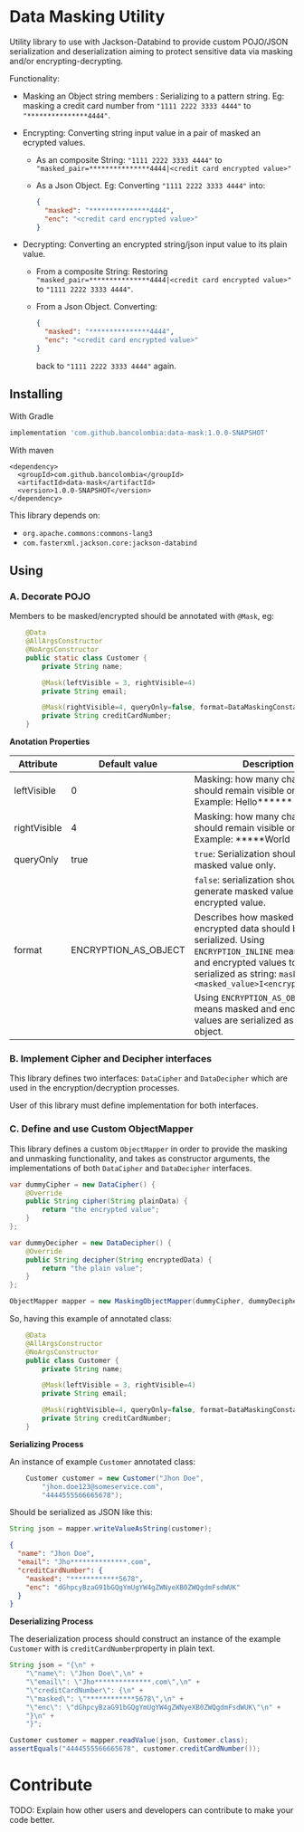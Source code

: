 # Data Masking Utility

Utility library to use with Jackson-Databind to provide custom 
POJO/JSON serialization and deserialization aiming to protect
sensitive data via masking and/or encrypting-decrypting. 

Functionality:

- Masking an Object string members : Serializing to a pattern string. Eg: masking a credit card number 
  from `"1111 2222 3333 4444"` to `"***************4444"`.


- Encrypting: Converting string input value in a pair of masked an ecrypted values.

  - As an composite String:
    `"1111 2222 3333 4444"` to `"masked_pair=***************4444|<credit card encrypted value>"`
  
  - As a Json Object. Eg: Converting `"1111 2222 3333 4444"` into:
    ```json
    {
      "masked": "***************4444",
      "enc": "<credit card encrypted value>"
    }
    ```

- Decrypting: Converting an encrypted string/json input value to its plain value.

    - From a composite String:
      Restoring `"masked_pair=***************4444|<credit card encrypted value>"` to `"1111 2222 3333 4444"`.

    - From a Json Object. Converting:
      ```json
      {
        "masked": "***************4444",
        "enc": "<credit card encrypted value>"
      }
      ```
      
      back to `"1111 2222 3333 4444"` again.
  
## Installing

With Gradle
```gradle
implementation 'com.github.bancolombia:data-mask:1.0.0-SNAPSHOT'
```

With maven
```maven
<dependency>
  <groupId>com.github.bancolombia</groupId>
  <artifactId>data-mask</artifactId>
  <version>1.0.0-SNAPSHOT</version>
</dependency>
```

This library depends on:

- `org.apache.commons:commons-lang3`
- `com.fasterxml.jackson.core:jackson-databind`

## Using

### A. Decorate POJO 

Members to be masked/encrypted should be annotated with `@Mask`, eg: 

```java
    @Data
    @AllArgsConstructor
    @NoArgsConstructor
    public static class Customer {
        private String name;

        @Mask(leftVisible = 3, rightVisible=4)
        private String email;

        @Mask(rightVisible=4, queryOnly=false, format=DataMaskingConstants.ENCRYPTION_AS_OBJECT)
        private String creditCardNumber;
    }
````

__Anotation Properties__

| Attribute  | Default value  | Description  |
|---|---|---|
| leftVisible  | 0  | Masking: how many characters should remain visible on left. Example: Hello******  |
| rightVisible  | 4  | Masking: how many characters should remain visible on right Example: *****World |
| queryOnly  | true  | `true`: Serialization should generate masked value only. |
|  |  |  `false`: serialization should generate masked value and encrypted value. |
| format | ENCRYPTION_AS_OBJECT | Describes how masked and encrypted data should be serialized. Using `ENCRYPTION_INLINE` means masked and encrypted values together are serialized as string: ```masked_pair=<masked_value>I<encrypted_value>``` |
|  |  | Using `ENCRYPTION_AS_OBJECT`, means masked and encrypted values are serialized as a json object. |


### B. Implement Cipher and Decipher interfaces

This library defines two interfaces: `DataCipher` and `DataDecipher` which are used in the encryption/decryption 
processes.

User of this library must define implementation for both interfaces.


### C. Define and use Custom ObjectMapper

This library defines a custom `ObjectMapper` in order to provide the masking and unmasking functionality, and takes 
as constructor arguments, the implementations of both `DataCipher` and `DataDecipher` interfaces.

```java
var dummyCipher = new DataCipher() {
    @Override
    public String cipher(String plainData) {
        return "the encrypted value";
    }
};

var dummyDecipher = new DataDecipher() {
    @Override
    public String decipher(String encryptedData) {
        return "the plain value";
    }
};

ObjectMapper mapper = new MaskingObjectMapper(dummyCipher, dummyDecipher);
```

So, having this example of annotated class:

```java
    @Data
    @AllArgsConstructor
    @NoArgsConstructor
    public class Customer {
        private String name;

        @Mask(leftVisible = 3, rightVisible=4)
        private String email;

        @Mask(rightVisible=4, queryOnly=false, format=DataMaskingConstants.ENCRYPTION_AS_OBJECT)
        private String creditCardNumber;
    }
````

__Serializing Process__

An instance of example `Customer` annotated class:

```java
    Customer customer = new Customer("Jhon Doe", 
        "jhon.doe123@someservice.com", 
        "4444555566665678");
```

Should be serialized as JSON like this:

```java
String json = mapper.writeValueAsString(customer);
```

```json
{
  "name": "Jhon Doe",
  "email": "Jho**************.com",
  "creditCardNumber": {
    "masked": "************5678",
    "enc": "dGhpcyBzaG91bGQgYmUgYW4gZWNyeXB0ZWQgdmFsdWUK"
  }
}
```

__Deserializing Process__

The deserialization process should construct an instance of the example `Customer` 
with is `creditCardNumber`property in plain text.

```java
String json = "{\n" +
    "\"name\": \"Jhon Doe\",\n" +
    "\"email\": \"Jho**************.com\",\n" +
    "\"creditCardNumber\": {\n" +
    "\"masked\": \"************5678\",\n" +
    "\"enc\": \"dGhpcyBzaG91bGQgYmUgYW4gZWNyeXB0ZWQgdmFsdWUK\"\n" +
    "}\n" +
    "}";

Customer customer = mapper.readValue(json, Customer.class);
assertEquals("4444555566665678", customer.creditCardNumber());
```

# Contribute
TODO: Explain how other users and developers can contribute to make your code better. 
